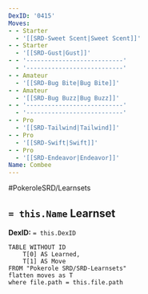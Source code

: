 ```yaml
---
DexID: '0415'
Moves:
- - Starter
  - '[[SRD-Sweet Scent|Sweet Scent]]'
- - Starter
  - '[[SRD-Gust|Gust]]'
- - '---------------------------'
  - '---------------------------'
- - Amateur
  - '[[SRD-Bug Bite|Bug Bite]]'
- - Amateur
  - '[[SRD-Bug Buzz|Bug Buzz]]'
- - '---------------------------'
  - '---------------------------'
- - Pro
  - '[[SRD-Tailwind|Tailwind]]'
- - Pro
  - '[[SRD-Swift|Swift]]'
- - Pro
  - '[[SRD-Endeavor|Endeavor]]'
Name: Combee
---
```


#PokeroleSRD/Learnsets

## `= this.Name` Learnset

**DexID:** `= this.DexID`

```dataview
TABLE WITHOUT ID
    T[0] AS Learned,
    T[1] AS Move
FROM "Pokerole SRD/SRD-Learnsets"
flatten moves as T
where file.path = this.file.path
```
